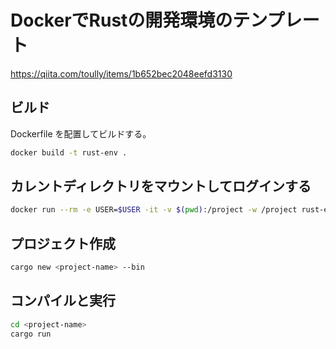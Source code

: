 # DockerでRustの開発環境のテンプレート #

https://qiita.com/toully/items/1b652bec2048eefd3130

## ビルド ##

Dockerfile を配置してビルドする。

```bash
docker build -t rust-env .
```

## カレントディレクトリをマウントしてログインする ##

```bash
docker run --rm -e USER=$USER -it -v $(pwd):/project -w /project rust-env
```

## プロジェクト作成 ##

```bash
cargo new <project-name> --bin
```

## コンパイルと実行 ##

```bash
cd <project-name>
cargo run
```
